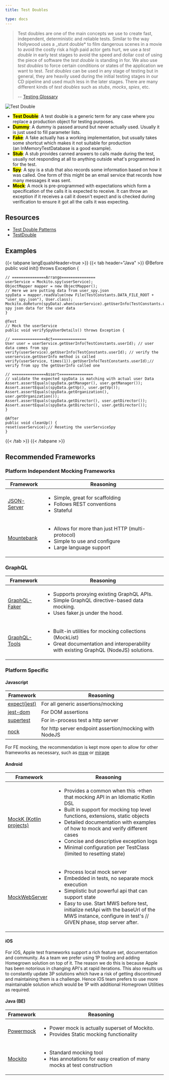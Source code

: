 ```yaml
---
title: Test Doubles

type: docs
---
```


> Test doubles are one of the main concepts we use to create fast, independent, deterministic and reliable tests. Similar to the way Hollywood uses a \_stunt double\* to film dangerous scenes in a movie to avoid the costly risk a high paid actor gets hurt, we use a _test double_ in early test stages to avoid the speed and dollar cost of using the piece of software the _test double_ is standing in for. We also use _test doubles_ to force certain conditions or states of the application we want to test. _Test doubles_ can be used in any stage of testing but in general, they are heavily used during the initial testing stages in our CD pipeline and used much less in the later stages. There are many different kinds of _test doubles_ such as _stubs_, _mocks_, _spies_, etc.
>
> -- [Testing Glossary](/testing/glossary#test-doubles)

![Test Double](/images/testing-images/test-double.png)

- **<mark>Test Double</mark>**: A test double is a generic term for any case where you replace a production object for testing purposes.
- **<mark>Dummy</mark>**: A dummy is passed around but never actually used. Usually it is just used to fill parameter lists.
- **<mark>Fake</mark>**: A fake actually has a working implementation, but usually takes some shortcut which makes it not suitable for production (an InMemoryTestDatabase is a good example).
- **<mark>Stub</mark>**: A stub provides canned answers to calls made during the test, usually not responding at all to anything outside what's programmed in for the test.
- **<mark>Spy</mark>**: A spy is a stub that also records some information based on how it was called. One form of this might be an email service that records how many messages it was sent.
- **<mark>Mock</mark>**: A mock is pre-programmed with expectations which form a specification of the calls it is expected to receive. It can throw an exception if it receives a call it doesn't expect and is checked during verification to ensure it got all the calls it was expecting.

## Resources

- [Test Double Patterns](http://xunitpatterns.com/Test%20Double%20Patterns.html)
- [TestDouble](https://martinfowler.com/bliki/TestDouble.html)

## Examples

{{< tabpane langEqualsHeader=true >}}
  {{< tab header="Java" >}}
    @Before
    public void init() throws Exception {

    // ===============Arrange===============
    userService = Mockito.spy(userService);
    ObjectMapper mapper = new ObjectMapper();
    // Here we are putting data from user_spy.json
    spyData = mapper.readValue(new File(TestConstants.DATA_FILE_ROOT + "user_spy.json"), User.class);
    Mockito.doReturn(spyData).when(userService).getUserInfo(TestConstants.userId);// spy json data for the user data
    }

    @Test
    // Mock the userService
    public void verifySpyUserDetails() throws Exception {
    
    // ===============Act===============
    User user = userService.getUserInfo(TestConstants.userId); // user data comes from spy
    verify(userService).getUserInfo(TestConstants.userId); // verify the userservice.getUserInfo method is called
    verify(userService, times(1)).getUserInfo(TestConstants.userId);// verify from spy the getUserInfo called one
    
    // ===============Assert===============
    // validate the expected spyData is matching with actual user Data
    Assert.assertEquals(spyData.getManager(), user.getManager());
    Assert.assertEquals(spyData.getVp(), user.getVp());
    Assert.assertEquals(spyData.getOrganization(), user.getOrganization());
    Assert.assertEquals(spyData.getDirector(), user.getDirector());
    Assert.assertEquals(spyData.getDirector(), user.getDirector());
    }

    @After
    public void cleanUp() {
    reset(userService);// Reseting the userServiceSpy
    }
  {{< /tab >}}
{{< /tabpane >}}

## Recommended Frameworks

### Platform Independent Mocking Frameworks

| Framework                                              | Reasoning                                                                                                                                                                |
| ------------------------------------------------------ | ------------------------------------------------------------------------------------------------------------------------------------------------------------------------ |
| [JSON-Server](https://github.com/typicode/json-server) | <ul><li>Simple, great for scaffolding</li><li>Follows REST conventions</li><li>Stateful</li></ul>                                                                        |
| [Mountebank](https://github.com/bbyars/mountebank)     | <ul><li>Allows for more than just HTTP (multi-protocol)</li><li>Simple to use and configure</li><li>Large language support</li></ul>                                     |

### GraphQL

| Framework                                                   | Reasoning                                                                                                                                                                                                                                               |
| ----------------------------------------------------------- | ------------------------------------------------------------------------------------------------------------------------------------------------------------------------------------------------------------------------------------------------------- |
| [GraphQL-Faker](https://github.com/APIs-guru/graphql-faker) | <ul><li>Supports proxying existing GraphQL APIs.</li><li>Simple GraphQL directive-based data mocking.</li><li>Uses faker.js under the hood.</li></ul>                                                                                                   |
| [GraphQL-Tools](https://github.com/ardatan/graphql-tools)   | <ul><li>Built-in utilities for mocking collections (MockList)</li><li>Great documentation and interoperability with existing GraphQL (NodeJS) solutions.</li></ul> |

### Platform Specific

#### Javascript

| Framework                                               | Reasoning                                              |
| ------------------------------------------------------- | ------------------------------------------------------ |
| [expect(jest)](https://jestjs.io/docs/expect)        | For all generic assertions/mocking                     |
| [jest-dom](https://github.com/testing-library/jest-dom) | For DOM assertions                                     |
| [supertest](https://github.com/visionmedia/supertest)   | For in-process test a http server                      |
| [nock](https://github.com/nock/nock)                    | for http server endpoint assertion/mocking with NodeJS |

For FE mocking, the recommendation is kept more open to allow for other frameworks as necessary, such as [msw](https://mswjs.io/) or [mirage](https://miragejs.com/)

#### Android

| Framework                                                                   | Reasoning                                                                                                                                                                                                                                                                                                                                                                                           |
| --------------------------------------------------------------------------- | --------------------------------------------------------------------------------------------------------------------------------------------------------------------------------------------------------------------------------------------------------------------------------------------------------------------------------------------------------------------------------------------------- |
| [MockK (Kotlin projects)](http://mockk.io/)                                 | <ul><li>Provides a common when this →then that mocking API in an Idiomatic Kotlin DSL</li><li>Built in support for mocking top level functions, extensions, static objects</li><li>Detailed documentation with examples of how to mock and verify different cases</li><li>Concise and descriptive exception logs</li><li>Minimal configuration per TestClass (limited to resetting state)</li></ul> |
| [MockWebServer](https://github.com/square/okhttp/tree/master/mockwebserver) | <ul><li>Process local mock server</li><li>Embedded in tests, no separate mock execution</li><li>Simplistic but powerful api that can support state</li><li>Easy to use. Start MWS before test, initialize netApi with the baseUrl of the MWS instance, configure in test's // GIVEN phase, stop server after.</li></ul>                                                                             |

#### iOS

For iOS, Apple test frameworks support a rich feature set, documentation and community. As a team we prefer using 1P tooling and adding Homegrown solution on top of it. The reason we do this is because Apple has been notorious in changing API's at rapid iterations. This also results us to constantly update 3P solutions which have a risk of getting discontinued and maintaining them is a challenge. Hence iOS team prefers to use more maintainable solution which would be 1P with additional Homegrown Utilities as required.

#### Java (BE)

| Framework                                                | Reasoning                                                                                                            |
| -------------------------------------------------------- | -------------------------------------------------------------------------------------------------------------------- |
| [Powermock](https://github.com/powermock/powermock/wiki) | <ul><li>Power mock is actually superset of Mockito.</li><li>Provides Static mocking functionality</li></ul>          |
| [Mockito](https://site.mockito.org/)                     | <ul><li>Standard mocking tool</li><li>Has annotations for easy creation of many mocks at test construction</li></ul> |
